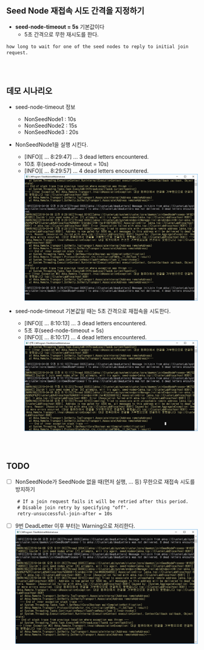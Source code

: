 ## Seed Node 재접속 시도 간격을 지정하기
- **seed-node-timeout = 5s** 기본값이다
  - 5초 간격으로 무한 재시도를 한다.
```
how long to wait for one of the seed nodes to reply to initial join request.
```
 
<br/>
<br/>

## 데모 시나리오
- seed-node-timeout 정보
  - NonSeedNode1 : 10s
  - NonSeedNode2 : 15s
  - NonSeedNode3 : 20s
  
- NonSeedNode1을 실행 시킨다.
  - [INFO][ ... 8:29:47] ... 3 dead letters encountered.
  - 10초 후(seed-node-timeout = 10s)
  - [INFO][ ... 8:29:57] ... 4 dead letters encountered.
  ![](./Images/seed-node-timeout_10s.png)
  
- seed-node-timeout 기본값일 때는 5초 간격으로 재접속을 시도한다.
  - [INFO][ ... 8:10:13] ... 3 dead letters encountered.
  - 5초 후(seed-node-timeout = 5s)
  - [INFO][ ... 8:10:17] ... 4 dead letters encountered.
  ![](./Images/seed-node-timeout_default_5s.png)
  
<br/>
<br/>
 
## TODO
- [ ] NonSeedNode가 SeedNode 없을 때(먼저 실행, ... 등) 무한으로 재접속 시도를 방지하기
```
    # If a join request fails it will be retried after this period.
    # Disable join retry by specifying "off".
    retry-unsuccessful-join-after = 10s
```
- [ ] 9번 DeadLetter 이후 부터는 Warning으로 처리한다.
![](./Images/Warning_Attempts.png)